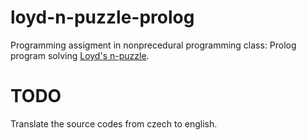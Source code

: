 # loyd-n-puzzle-prolog
Programming assigment in nonprecedural programming class: Prolog program solving [Loyd's n-puzzle](https://en.wikipedia.org/wiki/15_puzzle).

# TODO
Translate the source codes from czech to english.
